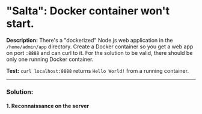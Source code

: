 # "Salta": Docker container won't start.

**Description:** There's a "dockerized" Node.js web application in the `/home/admin/app` directory. Create a Docker container so you get a web app on port `:8888` and can curl to it. For the solution to be valid, there should be only one running Docker container.  

**Test:** `curl localhost:8888` returns `Hello World!` from a running container.  


---

### Solution:
#### 1. Reconnaissance on the server
